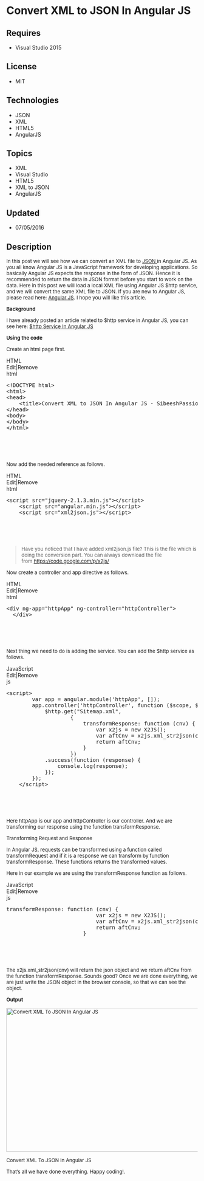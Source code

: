 # Convert XML to JSON In Angular JS
## Requires
- Visual Studio 2015
## License
- MIT
## Technologies
- JSON
- XML
- HTML5
- AngularJS
## Topics
- XML
- Visual Studio
- HTML5
- XML to JSON
- AngularJS
## Updated
- 07/05/2016
## Description

<p><span style="font-size:small">In this post we will see how we can convert an XML file to&nbsp;<a href="http://sibeeshpassion.com/category/json/" target="_blank">JSON&nbsp;</a>in Angular JS. As you all know Angular JS is a JavaScript framework for developing
 applications. So basically Angular JS expects the response in the form of JSON. Hence it is recommended to return the data in JSON format before you start to work on the data. Here in this post we will load a local XML file using Angular JS $http service,
 and we will convert the same XML file to JSON. If you are new to Angular JS, please read here:&nbsp;<a href="http://sibeeshpassion.com/category/angularjs/" target="_blank">Angular JS</a>. I hope you will like this article.</span></p>
<p><strong><span style="font-size:small">Background</span></strong></p>
<p><span style="font-size:small">I have already posted an article related to $http service in Angular JS, you can see here:&nbsp;<a href="http://sibeeshpassion.com/learning-angularjs-http/" target="_blank">$http Service In Angular JS<br>
</a></span></p>
<p><strong><span style="font-size:small">Using the code</span></strong></p>
<p><span style="font-size:small">Create an html page first.</span></p>
<div>
<div class="syntaxhighlighter xml" id="highlighter_323252">
<div class="scriptcode">
<div class="pluginEditHolder" pluginCommand="mceScriptCode">
<div class="title"><span>HTML</span></div>
<div class="pluginLinkHolder"><span class="pluginEditHolderLink">Edit</span>|<span class="pluginRemoveHolderLink">Remove</span></div>
<span class="hidden">html</span>

<div class="preview">
<pre class="js">&lt;!DOCTYPE&nbsp;html&gt;&nbsp;
&lt;html&gt;&nbsp;
&lt;head&gt;&nbsp;
&nbsp;&nbsp;&nbsp;&nbsp;&lt;title&gt;Convert&nbsp;XML&nbsp;to&nbsp;JSON&nbsp;In&nbsp;Angular&nbsp;JS&nbsp;-&nbsp;SibeeshPassion&nbsp;&lt;/title&gt;&nbsp;
&lt;/head&gt;&nbsp;
&lt;body&gt;&nbsp;
&lt;/body&gt;&nbsp;
&lt;/html&gt;</pre>
</div>
</div>
</div>
<div class="endscriptcode">&nbsp;</div>
<br>
<table border="0" cellspacing="0" cellpadding="0">
<tbody>
</tbody>
</table>
</div>
</div>
<p><span style="font-size:small">Now add the needed reference as follows.</span></p>
<div>
<div class="syntaxhighlighter jscript" id="highlighter_576129">
<div class="scriptcode">
<div class="pluginEditHolder" pluginCommand="mceScriptCode">
<div class="title"><span>HTML</span></div>
<div class="pluginLinkHolder"><span class="pluginEditHolderLink">Edit</span>|<span class="pluginRemoveHolderLink">Remove</span></div>
<span class="hidden">html</span>

<div class="preview">
<pre class="js">&lt;script&nbsp;src=<span class="js__string">&quot;jquery-2.1.3.min.js&quot;</span>&gt;&lt;/script&gt;&nbsp;
&nbsp;&nbsp;&nbsp;&nbsp;&lt;script&nbsp;src=<span class="js__string">&quot;angular.min.js&quot;</span>&gt;&lt;/script&gt;&nbsp;
&nbsp;&nbsp;&nbsp;&nbsp;&lt;script&nbsp;src=<span class="js__string">&quot;xml2json.js&quot;</span>&gt;&lt;/script&gt;</pre>
</div>
</div>
</div>
<div class="endscriptcode">&nbsp;</div>
<br>
<table border="0" cellspacing="0" cellpadding="0">
<tbody>
</tbody>
</table>
</div>
</div>
<blockquote>
<p><span style="font-size:small">Have you noticed that I have added xml2json.js file? This is the file which is doing the conversion part. You can always download the file from&nbsp;<a href="https://code.google.com/p/x2js/" target="_blank">https://code.google.com/p/x2js/</a></span></p>
</blockquote>
<p><span style="font-size:small">Now create a controller and app directive as follows.</span></p>
<div>
<div class="syntaxhighlighter xml" id="highlighter_354779">
<div class="scriptcode">
<div class="pluginEditHolder" pluginCommand="mceScriptCode">
<div class="title"><span>HTML</span></div>
<div class="pluginLinkHolder"><span class="pluginEditHolderLink">Edit</span>|<span class="pluginRemoveHolderLink">Remove</span></div>
<span class="hidden">html</span>

<div class="preview">
<pre class="js">&lt;div&nbsp;ng-app=<span class="js__string">&quot;httpApp&quot;</span>&nbsp;ng-controller=<span class="js__string">&quot;httpController&quot;</span>&gt;&nbsp;
&nbsp;&nbsp;&lt;/div&gt;</pre>
</div>
</div>
</div>
<div class="endscriptcode">&nbsp;</div>
<br>
<table border="0" cellspacing="0" cellpadding="0">
<tbody>
</tbody>
</table>
</div>
</div>
<p><span style="font-size:small">Next thing we need to do is adding the service. You can add the $http service as follows.</span></p>
<div>
<div class="syntaxhighlighter jscript" id="highlighter_281349">
<div class="scriptcode">
<div class="pluginEditHolder" pluginCommand="mceScriptCode">
<div class="title"><span>JavaScript</span></div>
<div class="pluginLinkHolder"><span class="pluginEditHolderLink">Edit</span>|<span class="pluginRemoveHolderLink">Remove</span></div>
<span class="hidden">js</span>

<div class="preview">
<pre class="js">&lt;script&gt;&nbsp;
&nbsp;&nbsp;&nbsp;&nbsp;&nbsp;&nbsp;&nbsp;&nbsp;<span class="js__statement">var</span>&nbsp;app&nbsp;=&nbsp;angular.module(<span class="js__string">'httpApp'</span>,&nbsp;[]);&nbsp;
&nbsp;&nbsp;&nbsp;&nbsp;&nbsp;&nbsp;&nbsp;&nbsp;app.controller(<span class="js__string">'httpController'</span>,&nbsp;<span class="js__operator">function</span>&nbsp;($scope,&nbsp;$http)&nbsp;<span class="js__brace">{</span>&nbsp;
&nbsp;&nbsp;&nbsp;&nbsp;&nbsp;&nbsp;&nbsp;&nbsp;&nbsp;&nbsp;&nbsp;&nbsp;$http.get(<span class="js__string">&quot;Sitemap.xml&quot;</span>,&nbsp;
&nbsp;&nbsp;&nbsp;&nbsp;&nbsp;&nbsp;&nbsp;&nbsp;&nbsp;&nbsp;&nbsp;&nbsp;&nbsp;&nbsp;&nbsp;&nbsp;&nbsp;&nbsp;&nbsp;&nbsp;<span class="js__brace">{</span>&nbsp;
&nbsp;&nbsp;&nbsp;&nbsp;&nbsp;&nbsp;&nbsp;&nbsp;&nbsp;&nbsp;&nbsp;&nbsp;&nbsp;&nbsp;&nbsp;&nbsp;&nbsp;&nbsp;&nbsp;&nbsp;&nbsp;&nbsp;&nbsp;&nbsp;transformResponse:&nbsp;<span class="js__operator">function</span>&nbsp;(cnv)&nbsp;<span class="js__brace">{</span>&nbsp;
&nbsp;&nbsp;&nbsp;&nbsp;&nbsp;&nbsp;&nbsp;&nbsp;&nbsp;&nbsp;&nbsp;&nbsp;&nbsp;&nbsp;&nbsp;&nbsp;&nbsp;&nbsp;&nbsp;&nbsp;&nbsp;&nbsp;&nbsp;&nbsp;&nbsp;&nbsp;&nbsp;&nbsp;<span class="js__statement">var</span>&nbsp;x2js&nbsp;=&nbsp;<span class="js__operator">new</span>&nbsp;X2JS();&nbsp;
&nbsp;&nbsp;&nbsp;&nbsp;&nbsp;&nbsp;&nbsp;&nbsp;&nbsp;&nbsp;&nbsp;&nbsp;&nbsp;&nbsp;&nbsp;&nbsp;&nbsp;&nbsp;&nbsp;&nbsp;&nbsp;&nbsp;&nbsp;&nbsp;&nbsp;&nbsp;&nbsp;&nbsp;<span class="js__statement">var</span>&nbsp;aftCnv&nbsp;=&nbsp;x2js.xml_str2json(cnv);&nbsp;
&nbsp;&nbsp;&nbsp;&nbsp;&nbsp;&nbsp;&nbsp;&nbsp;&nbsp;&nbsp;&nbsp;&nbsp;&nbsp;&nbsp;&nbsp;&nbsp;&nbsp;&nbsp;&nbsp;&nbsp;&nbsp;&nbsp;&nbsp;&nbsp;&nbsp;&nbsp;&nbsp;&nbsp;<span class="js__statement">return</span>&nbsp;aftCnv;&nbsp;
&nbsp;&nbsp;&nbsp;&nbsp;&nbsp;&nbsp;&nbsp;&nbsp;&nbsp;&nbsp;&nbsp;&nbsp;&nbsp;&nbsp;&nbsp;&nbsp;&nbsp;&nbsp;&nbsp;&nbsp;&nbsp;&nbsp;&nbsp;&nbsp;<span class="js__brace">}</span>&nbsp;
&nbsp;&nbsp;&nbsp;&nbsp;&nbsp;&nbsp;&nbsp;&nbsp;&nbsp;&nbsp;&nbsp;&nbsp;&nbsp;&nbsp;&nbsp;&nbsp;&nbsp;&nbsp;&nbsp;&nbsp;<span class="js__brace">}</span>)&nbsp;
&nbsp;&nbsp;&nbsp;&nbsp;&nbsp;&nbsp;&nbsp;&nbsp;&nbsp;&nbsp;&nbsp;&nbsp;.success(<span class="js__operator">function</span>&nbsp;(response)&nbsp;<span class="js__brace">{</span>&nbsp;
&nbsp;&nbsp;&nbsp;&nbsp;&nbsp;&nbsp;&nbsp;&nbsp;&nbsp;&nbsp;&nbsp;&nbsp;&nbsp;&nbsp;&nbsp;&nbsp;console.log(response);&nbsp;
&nbsp;&nbsp;&nbsp;&nbsp;&nbsp;&nbsp;&nbsp;&nbsp;&nbsp;&nbsp;&nbsp;&nbsp;<span class="js__brace">}</span>);&nbsp;
&nbsp;&nbsp;&nbsp;&nbsp;&nbsp;&nbsp;&nbsp;&nbsp;<span class="js__brace">}</span>);&nbsp;
&nbsp;&nbsp;&nbsp;&nbsp;&lt;/script&gt;</pre>
</div>
</div>
</div>
<div class="endscriptcode">&nbsp;</div>
<br>
<table border="0" cellspacing="0" cellpadding="0">
<tbody>
</tbody>
</table>
</div>
</div>
<p><span style="font-size:small">Here httpApp is our app and httpController is our controller. And we are transforming our response using the function transformResponse.</span></p>
<p><span style="font-size:small">Transforming Request and Response</span></p>
<p><span style="font-size:small">In Angular JS, requests can be transformed using a function called transformRequest and if it is a response we can transform by function transformResponse. These functions returns the transformed values.</span></p>
<p><span style="font-size:small">Here in our example we are using the transformResponse function as follows.</span></p>
<div>
<div class="syntaxhighlighter jscript" id="highlighter_128603">
<div class="scriptcode">
<div class="pluginEditHolder" pluginCommand="mceScriptCode">
<div class="title"><span>JavaScript</span></div>
<div class="pluginLinkHolder"><span class="pluginEditHolderLink">Edit</span>|<span class="pluginRemoveHolderLink">Remove</span></div>
<span class="hidden">js</span>

<div class="preview">
<pre class="js">transformResponse:&nbsp;<span class="js__operator">function</span>&nbsp;(cnv)&nbsp;<span class="js__brace">{</span>&nbsp;
&nbsp;&nbsp;&nbsp;&nbsp;&nbsp;&nbsp;&nbsp;&nbsp;&nbsp;&nbsp;&nbsp;&nbsp;&nbsp;&nbsp;&nbsp;&nbsp;&nbsp;&nbsp;&nbsp;&nbsp;&nbsp;&nbsp;&nbsp;&nbsp;&nbsp;&nbsp;&nbsp;&nbsp;<span class="js__statement">var</span>&nbsp;x2js&nbsp;=&nbsp;<span class="js__operator">new</span>&nbsp;X2JS();&nbsp;
&nbsp;&nbsp;&nbsp;&nbsp;&nbsp;&nbsp;&nbsp;&nbsp;&nbsp;&nbsp;&nbsp;&nbsp;&nbsp;&nbsp;&nbsp;&nbsp;&nbsp;&nbsp;&nbsp;&nbsp;&nbsp;&nbsp;&nbsp;&nbsp;&nbsp;&nbsp;&nbsp;&nbsp;<span class="js__statement">var</span>&nbsp;aftCnv&nbsp;=&nbsp;x2js.xml_str2json(cnv);&nbsp;
&nbsp;&nbsp;&nbsp;&nbsp;&nbsp;&nbsp;&nbsp;&nbsp;&nbsp;&nbsp;&nbsp;&nbsp;&nbsp;&nbsp;&nbsp;&nbsp;&nbsp;&nbsp;&nbsp;&nbsp;&nbsp;&nbsp;&nbsp;&nbsp;&nbsp;&nbsp;&nbsp;&nbsp;<span class="js__statement">return</span>&nbsp;aftCnv;&nbsp;
&nbsp;&nbsp;&nbsp;&nbsp;&nbsp;&nbsp;&nbsp;&nbsp;&nbsp;&nbsp;&nbsp;&nbsp;&nbsp;&nbsp;&nbsp;&nbsp;&nbsp;&nbsp;&nbsp;&nbsp;&nbsp;&nbsp;&nbsp;&nbsp;<span class="js__brace">}</span></pre>
</div>
</div>
</div>
<div class="endscriptcode">&nbsp;</div>
<br>
<table border="0" cellspacing="0" cellpadding="0">
<tbody>
</tbody>
</table>
</div>
</div>
<p><span style="font-size:small">The x2js.xml_str2json(cnv) will return the json object and we return aftCnv from the function transformResponse. Sounds good? Once we are done everything, we are just write the JSON object in the browser console, so that we
 can see the object.</span></p>
<p><strong><span style="font-size:small">Output</span></strong></p>
<div class="wp-caption x_alignnone" id="attachment_10904"><span style="font-size:small"><a href="http://sibeeshpassion.com/wp-content/uploads/2015/11/Convert_XML_to_JSON_In_Angular_JS-e1446550586662.png"><img class="size-full x_wp-image-10904" src="-convert_xml_to_json_in_angular_js-e1446550586662.png" alt="Convert XML To JSON In Angular JS" width="650" height="379"></a>
</span>
<p class="wp-caption-text"><span style="font-size:small">Convert XML To JSON In Angular JS</span></p>
</div>
<p><span style="font-size:small">That&rsquo;s all we have done everything. Happy coding!.</span></p>
<h1></h1>
